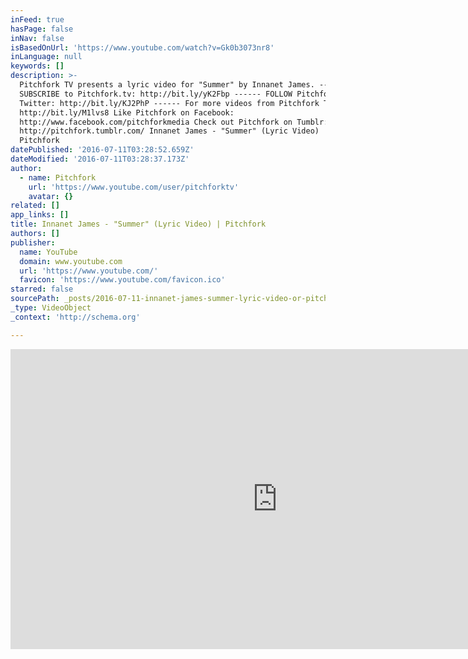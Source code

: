 ```yaml
---
inFeed: true
hasPage: false
inNav: false
isBasedOnUrl: 'https://www.youtube.com/watch?v=Gk0b3073nr8'
inLanguage: null
keywords: []
description: >-
  Pitchfork TV presents a lyric video for "Summer" by Innanet James. ------
  SUBSCRIBE to Pitchfork.tv: http://bit.ly/yK2Fbp ------ FOLLOW Pitchfork.tv on
  Twitter: http://bit.ly/KJ2PhP ------ For more videos from Pitchfork TV:
  http://bit.ly/M1lvs8 Like Pitchfork on Facebook:
  http://www.facebook.com/pitchforkmedia Check out Pitchfork on Tumblr:
  http://pitchfork.tumblr.com/ Innanet James - "Summer" (Lyric Video) |
  Pitchfork
datePublished: '2016-07-11T03:28:52.659Z'
dateModified: '2016-07-11T03:28:37.173Z'
author:
  - name: Pitchfork
    url: 'https://www.youtube.com/user/pitchforktv'
    avatar: {}
related: []
app_links: []
title: Innanet James - "Summer" (Lyric Video) | Pitchfork
authors: []
publisher:
  name: YouTube
  domain: www.youtube.com
  url: 'https://www.youtube.com/'
  favicon: 'https://www.youtube.com/favicon.ico'
starred: false
sourcePath: _posts/2016-07-11-innanet-james-summer-lyric-video-or-pitchfork.md
_type: VideoObject
_context: 'http://schema.org'

---
```

<iframe src="https://cdn.embedly.com/widgets/media.html?src=https%3A%2F%2Fwww.youtube.com%2Fembed%2FGk0b3073nr8%3Ffeature%3Doembed&amp;url=http%3A%2F%2Fwww.youtube.com%2Fwatch%3Fv%3DGk0b3073nr8&amp;image=https%3A%2F%2Fi.ytimg.com%2Fvi%2FGk0b3073nr8%2Fhqdefault.jpg&amp;key=b7d04c9b404c499eba89ee7072e1c4f7&amp;type=text%2Fhtml&amp;schema=youtube" width="854" height="480" scrolling="no" frameborder="0" allowfullscreen="" style=""></iframe>
